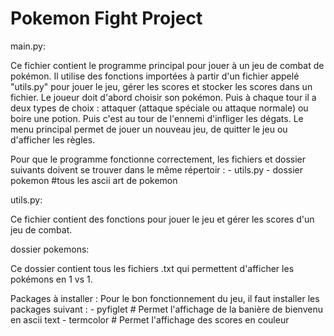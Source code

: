 # Pokemon Fight Project

main.py:

Ce fichier contient le programme principal pour jouer à un jeu de combat de pokémon. Il utilise des fonctions importées à partir d'un fichier appelé "utils.py" pour jouer le jeu, gérer les scores et stocker les scores dans un fichier.
Le joueur doit d'abord choisir son pokémon. Puis à chaque tour il a deux types de choix : attaquer (attaque spéciale ou attaque normale) ou boire une potion. Puis c'est au tour de l'ennemi d'infliger les dégats.
Le menu principal permet de jouer un nouveau jeu, de quitter le jeu ou d'afficher les règles.

Pour que le programme fonctionne correctement, les fichiers et dossier suivants doivent se trouver dans le même répertoir :
    - utils.py
    - dossier pokemon #tous les ascii art de pokemon


utils.py:

Ce fichier contient des fonctions pour jouer le jeu et gérer les scores d'un jeu de combat.

dossier pokemons:

Ce dossier contient tous les fichiers .txt qui permettent d'afficher les pokémons en 1 vs 1.

Packages à installer :
 Pour le bon fonctionnement du jeu, il faut installer les packages suivant :
    - pyfiglet      # Permet l'affichage de la banière de bienvenu en ascii text
    - termcolor     # Permet l'affichage des scores en couleur



